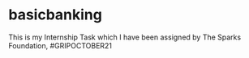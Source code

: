 # basicbanking
This is my Internship Task which I have been assigned by The Sparks Foundation, #GRIPOCTOBER21
